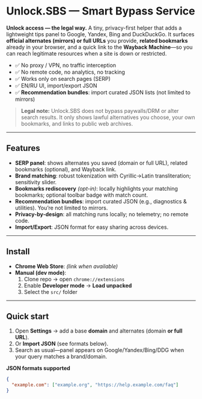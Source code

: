 # Unlock.SBS — Smart Bypass Service

**Unlock access — the legal way.** A tiny, privacy-first helper that adds a lightweight tips panel to Google, Yandex, Bing and DuckDuckGo. It surfaces **official alternates (mirrors) or full URLs** you provide, **related bookmarks** already in your browser, and a quick link to the **Wayback Machine**—so you can reach legitimate resources when a site is down or restricted.

- ✅ No proxy / VPN, no traffic interception
- ✅ No remote code, no analytics, no tracking
- ✅ Works only on search pages (SERP)
- ✅ EN/RU UI, import/export JSON
- ✅ **Recommendation bundles**: import curated JSON lists (not limited to mirrors)

> **Legal note:** Unlock.SBS does not bypass paywalls/DRM or alter search results. It only shows lawful alternatives you choose, your own bookmarks, and links to public web archives.

---

## Features

- **SERP panel**: shows alternates you saved (domain or full URL), related bookmarks (optional), and Wayback link.
- **Brand matching**: robust tokenization with Cyrillic→Latin transliteration; sensitivity slider.
- **Bookmarks rediscovery** *(opt-in)*: locally highlights your matching bookmarks; optional toolbar badge with match count.
- **Recommendation bundles**: import curated JSON (e.g., diagnostics & utilities). You’re not limited to mirrors.
- **Privacy-by-design**: all matching runs locally; no telemetry; no remote code.
- **Import/Export**: JSON format for easy sharing across devices.

---

## Install

- **Chrome Web Store**: *(link when available)*
- **Manual (dev mode)**:
  1. Clone repo → open `chrome://extensions`
  2. Enable **Developer mode** → **Load unpacked**
  3. Select the `src/` folder

---

## Quick start

1. Open **Settings** → add a base **domain** and alternates (domain **or full URL**).  
2. Or **Import JSON** (see formats below).  
3. Search as usual—panel appears on Google/Yandex/Bing/DDG when your query matches a brand/domain.

**JSON formats supported**
```json
{
  "example.com": ["example.org", "https://help.example.com/faq"]
}
